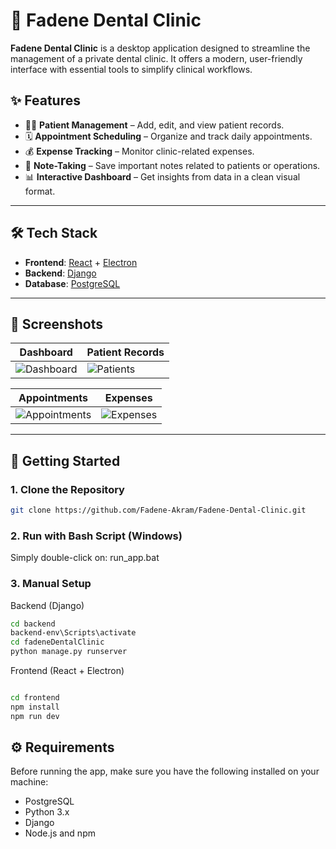 # 🦷 Fadene Dental Clinic

**Fadene Dental Clinic** is a desktop application designed to streamline the management of a private dental clinic. It offers a modern, user-friendly interface with essential tools to simplify clinical workflows.

## ✨ Features

- 🧑‍⚕️ **Patient Management** – Add, edit, and view patient records.
- 🗓️ **Appointment Scheduling** – Organize and track daily appointments.
- 💰 **Expense Tracking** – Monitor clinic-related expenses.
- 📝 **Note-Taking** – Save important notes related to patients or operations.
- 📊 **Interactive Dashboard** – Get insights from data in a clean visual format.

---

## 🛠️ Tech Stack

- **Frontend**: [React](https://react.dev) + [Electron](https://www.electronjs.org)
- **Backend**: [Django](https://www.djangoproject.com/)
- **Database**: [PostgreSQL](https://www.postgresql.org/)

---

## 📸 Screenshots

| Dashboard | Patient Records |
|----------|-----------------|
| ![Dashboard](dashboard-image.jpg) | ![Patients](patients-image.jpg) |

| Appointments | Expenses |
|-------------|----------|
| ![Appointments](appointements-image.jpg) | ![Expenses](expenses-image.jpg) |

---

## 🚀 Getting Started

### 1. Clone the Repository

```bash
git clone https://github.com/Fadene-Akram/Fadene-Dental-Clinic.git
```
### 2. Run with Bash Script (Windows)
Simply double-click on: run_app.bat

### 3. Manual Setup
Backend (Django)
```bash
cd backend
backend-env\Scripts\activate
cd fadeneDentalClinic
python manage.py runserver
```
Frontend (React + Electron)
```bash

cd frontend
npm install
npm run dev
```

## ⚙️ Requirements
Before running the app, make sure you have the following installed on your machine:

- PostgreSQL
- Python 3.x
- Django
- Node.js and npm
